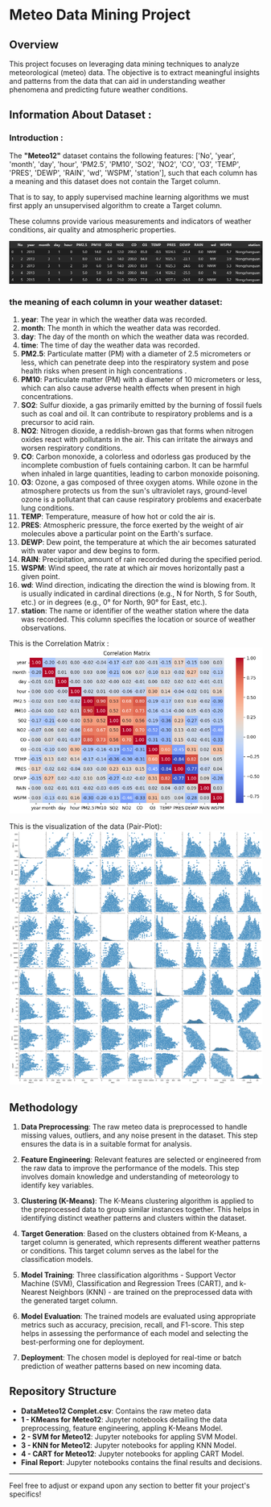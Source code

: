 # Meteo Data Mining Project

## **Overview**
This project focuses on leveraging data mining techniques to analyze meteorological (meteo) data. The objective is to extract meaningful insights and patterns from the data that can aid in understanding weather phenomena and predicting future weather conditions.

## **Information About Dataset** :

### Introduction : 
 The **"Meteo12"** dataset contains the following features: ['No', 'year', 'month', 'day', 'hour', 'PM2.5', 'PM10', 'SO2', 'NO2', 'CO', 'O3', 'TEMP', 'PRES', 'DEWP', 'RAIN', 'wd', 'WSPM', 'station'], such that each column has a meaning and this dataset does not contain the Target column.

  That is to say, to apply supervised machine learning algorithms we must first apply an unsupervised algorithm to create a Target column.
 
  These columns provide various measurements and indicators of weather conditions, air quality and atmospheric properties.

  ![dataset contains](ref/img0.png)

  ### **the meaning of each column in your weather dataset**:

1. **year**: The year in which the weather data was recorded.
2. **month**: The month in which the weather data was recorded.
3. **day**: The day of the month on which the weather data was recorded.
4. **time**: The time of day the weather data was recorded.
5. **PM2.5**: Particulate matter (PM) with a diameter of 2.5 micrometers or less, which can penetrate deep into the respiratory system and pose health risks when present in high concentrations .
6. **PM10**: Particulate matter (PM) with a diameter of 10 micrometers or less, which can also cause adverse health effects when present in high concentrations.
7. **SO2**: Sulfur dioxide, a gas primarily emitted by the burning of fossil fuels such as coal and oil. It can contribute to respiratory problems and is a precursor to acid rain.
8. **NO2**: Nitrogen dioxide, a reddish-brown gas that forms when nitrogen oxides react with pollutants in the air. This can irritate the airways and worsen respiratory conditions.
9. **CO**: Carbon monoxide, a colorless and odorless gas produced by the incomplete combustion of fuels containing carbon. It can be harmful when inhaled in large quantities, leading to carbon monoxide poisoning.
10. **O3**: Ozone, a gas composed of three oxygen atoms. While ozone in the atmosphere protects us from the sun's ultraviolet rays, ground-level ozone is a pollutant that can cause respiratory problems and exacerbate lung conditions.
11. **TEMP**: Temperature, measure of how hot or cold the air is.
12. **PRES**: Atmospheric pressure, the force exerted by the weight of air molecules above a particular point on the Earth's surface.
13. **DEWP**: Dew point, the temperature at which the air becomes saturated with water vapor and dew begins to form.
14. **RAIN**: Precipitation, amount of rain recorded during the specified period.
15. **WSPM**: Wind speed, the rate at which air moves horizontally past a given point.
16. **wd**: Wind direction, indicating the direction the wind is blowing from. It is usually indicated in cardinal directions (e.g., N for North, S for South, etc.) or in degrees (e.g., 0° for North, 90° for East, etc.).
17. **station**: The name or identifier of the weather station where the data was recorded. This column specifies the location or source of weather observations.

 This is the Correlation Matrix : 
![correlation matrix](ref/img2.png)

 This is the visualization of the data (Pair-Plot): 
![data visualization - pair plot](ref/img3.png)

## **Methodology**
1. **Data Preprocessing**: The raw meteo data is preprocessed to handle missing values, outliers, and any noise present in the dataset. This step ensures the data is in a suitable format for analysis.

2. **Feature Engineering**: Relevant features are selected or engineered from the raw data to improve the performance of the models. This step involves domain knowledge and understanding of meteorology to identify key variables.

3. **Clustering (K-Means)**: The K-Means clustering algorithm is applied to the preprocessed data to group similar instances together. This helps in identifying distinct weather patterns and clusters within the dataset.

4. **Target Generation**: Based on the clusters obtained from K-Means, a target column is generated, which represents different weather patterns or conditions. This target column serves as the label for the classification models.

5. **Model Training**: Three classification algorithms - Support Vector Machine (SVM), Classification and Regression Trees (CART), and k-Nearest Neighbors (KNN) - are trained on the preprocessed data with the generated target column.

6. **Model Evaluation**: The trained models are evaluated using appropriate metrics such as accuracy, precision, recall, and F1-score. This step helps in assessing the performance of each model and selecting the best-performing one for deployment.

7. **Deployment**: The chosen model is deployed for real-time or batch prediction of weather patterns based on new incoming data.

## Repository Structure
- **DataMeteo12 Complet.csv**: Contains the raw meteo data
- **1 - KMeans for Meteo12**: Jupyter notebooks detailing the data preprocessing, feature engineering, appling K-Means Model.
- **2 - SVM for Meteo12**: Jupyter notebooks for appling SVM Model.
- **3 - KNN for Meteo12**: Jupyter notebooks for appling KNN Model.
- **4 - CART for Meteo12**: Jupyter notebooks for appling CART Model.
- **Final Report**: Jupyter notebooks contains the final results and decisions.

--- 

Feel free to adjust or expand upon any section to better fit your project's specifics!
